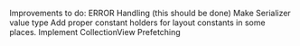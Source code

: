Improvements to do:
ERROR Handling (this should be done)
Make Serializer value type
Add proper constant holders for layout constants in some places.
Implement CollectionView Prefetching
